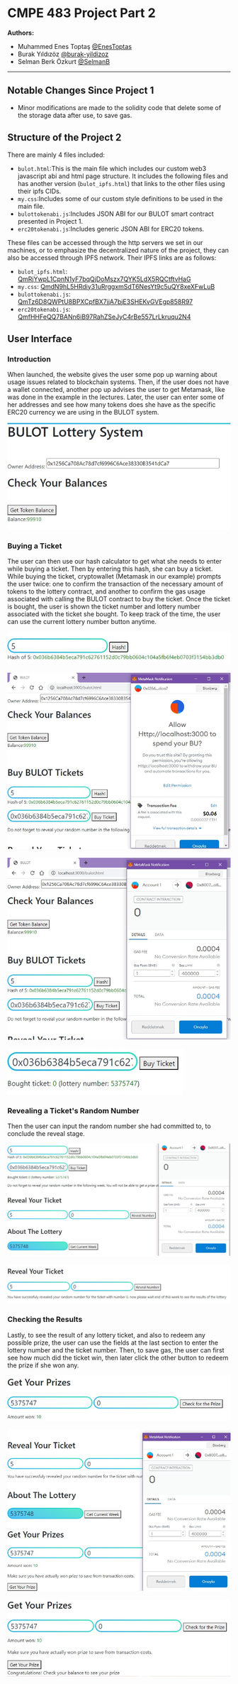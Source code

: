 # CMPE 483 Project Part 2

**Authors:**
* Muhammed Enes Toptaş [@EnesToptas](https://github.com/EnesToptas)
* Burak Yıldızöz [@burak-yildizoz](https://github.com/burak-yildizoz)
* Selman Berk Özkurt [@SelmanB](https://github.com/SelmanB)

---

## Notable Changes Since Project 1
* Minor modifications are made to the solidity code that delete some of the storage data after use, to save gas.


## Structure of the Project 2

There are mainly 4 files included:

* `bulot.html`:This is the main file which includes our custom web3 javascript abi and html page structure. It includes the following files and has another version (`bulot_ipfs.html`) that links to the other files using their ipfs CIDs.
* `my.css`:Includes some of our custom style definitions to be used in the main file.
* `bulottokenabi.js`:Includes JSON ABI for our BULOT smart contract presented in Project 1.
* `erc20tokenabi.js`:Includes generic JSON ABI for ERC20 tokens.

These files can be accessed through the http servers we set in our machines, or to emphasize the decentralized nature of the project, they can also be accessed through IPFS network. Their IPFS links are as follows:

* `bulot_ipfs.html`: [QmRjYwpL1CpnN1yF7bqQjDoMszx7QYK5LdX5RQCtftvHaG](https://ipfs.io/ipfs/QmRjYwpL1CpnN1yF7bqQjDoMszx7QYK5LdX5RQCtftvHaG?filename=bulot_ipfs.html)
* `my.css`: [QmdN9hL5HRdiy31uRrggxmSdT6NesYt9c5uQY8xeXFwLuB](https://ipfs.io/ipfs/QmdN9hL5HRdiy31uRrggxmSdT6NesYt9c5uQY8xeXFwLuB?filename=my.css)
* `bulottokenabi.js`: [QmTz6D8QWPtU8BPXCpfBX7jjA7bjE3SHEKvGVEgp858R97](https://ipfs.io/ipfs/QmTz6D8QWPtU8BPXCpfBX7jjA7bjE3SHEKvGVEgp858R97?filename=bulottokenabi.js)
* `erc20tokenabi.js`: [QmfHHFeQQ7BANn6iB97RahZSeJyC4rBe557LrLkruqu2N4](https://ipfs.io/ipfs/QmfHHFeQQ7BANn6iB97RahZSeJyC4rBe557LrLkruqu2N4?filename=erc20tokenabi.js)

## User Interface

### Introduction
When launched, the website gives the user some pop up warning about usage issues related to blockchain systems. Then, if the user does not have a wallet connected, another pop up advises the user to get Metamask, like was done in the example in the lectures. Later, the user can enter some of her addresses and see how many tokens does she have as the specific ERC20 currency we are using in the BULOT system.

<img src="./fig/bulot1.jpeg"/><br>

### Buying a Ticket
The user can then use our hash calculator to get what she needs to enter while buying a ticket. Then by entering this hash, she can buy a ticket. While buying the ticket, cryptowallet (Metamask in our example) prompts the user twice: one to confirm the transaction of the necessary amount of tokens to the lottery contract, and another to confirm the gas usage associated with calling the BULOT contract to buy the ticket. Once the ticket is bought, the user is shown the ticket number and lottery number associated with the ticket she bought. To keep track of the time, the user can use the current lottery number button anytime.

<img src="./fig/bulot2.jpeg"/><br><br>
<img src="./fig/bulot3.jpeg"/><br><br>
<img src="./fig/bulot4.jpeg"/><br><br>
<img src="./fig/bulot5.jpeg"/><br>


### Revealing a Ticket's Random Number
Then the user can input the random number she had committed to, to conclude the reveal stage.

<img src="./fig/bulot6.jpeg"/><br><br>
<img src="./fig/bulot7.jpeg"/><br>



### Checking the Results
Lastly, to see the result of any lottery ticket, and also to redeem any possible prize, the user can use the fields at the last section to enter the lottery number and the ticket number. Then, to save gas, the user can first see how much did the ticket win, then later click the other button to redeem the prize if she won any.

<img src="./fig/bulot8.jpeg"/><br><br>
<img src="./fig/bulot9.jpeg"/><br><br>
<img src="./fig/bulot10.jpeg"/><br>
